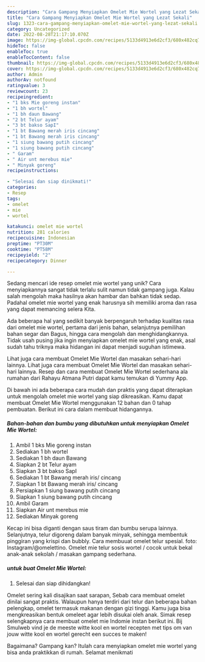```yaml
---
description: "Cara Gampang Menyiapkan Omelet Mie Wortel yang Lezat Sekali"
title: "Cara Gampang Menyiapkan Omelet Mie Wortel yang Lezat Sekali"
slug: 1323-cara-gampang-menyiapkan-omelet-mie-wortel-yang-lezat-sekali
category: Uncategorized
date: 2022-08-28T21:17:10.070Z
image: https://img-global.cpcdn.com/recipes/5133d4913e6d2cf3/680x482cq70/omelet-mie-wortel-foto-resep-utama.jpg
hideToc: false
enableToc: true
enableTocContent: false
thumbnail: https://img-global.cpcdn.com/recipes/5133d4913e6d2cf3/680x482cq70/omelet-mie-wortel-foto-resep-utama.jpg
cover: https://img-global.cpcdn.com/recipes/5133d4913e6d2cf3/680x482cq70/omelet-mie-wortel-foto-resep-utama.jpg
author: Admin
authorAv: notfound
ratingvalue: 3
reviewcount: 23
recipeingredient:
- "1 bks Mie goreng instan"
- "1 bh wortel"
- "1 bh daun Bawang"
- "2 bt Telur ayam"
- "3 bt bakso SapI"
- "1 bt Bawang merah iris cincang"
- "1 bt Bawang merah iris cincang"
- "1 siung bawang putih cincang"
- "1 siung bawang putih cincang"
- " Garam"
- " Air unt merebus mie"
- " Minyak goreng"
recipeinstructions:

- "Selesai dan siap dinikmati!"
categories:
- Resep
tags:
- omelet
- mie
- wortel

katakunci: omelet mie wortel 
nutrition: 281 calories
recipecuisine: Indonesian
preptime: "PT30M"
cooktime: "PT58M"
recipeyield: "2"
recipecategory: Dinner

---
```





Sedang mencari ide resep omelet mie wortel yang unik? Cara menyiapkannya sangat tidak terlalu sulit namun tidak gampang juga. Kalau salah mengolah maka hasilnya akan hambar dan bahkan tidak sedap. Padahal omelet mie wortel yang enak harusnya sih memiliki aroma dan rasa yang dapat memancing selera Kita.





Ada beberapa hal yang sedikit banyak berpengaruh terhadap kualitas rasa dari omelet mie wortel, pertama dari jenis bahan, selanjutnya pemilihan bahan segar dan Bagus, hingga cara mengolah dan menghidangkannya. Tidak usah pusing jika ingin menyiapkan omelet mie wortel yang enak,      asal sudah tahu triknya maka hidangan ini dapat menjadi suguhan istimewa.














Lihat juga cara membuat Omelet Mie Wortel dan masakan sehari-hari lainnya. Lihat juga cara membuat Omelet Mie Wortel dan masakan sehari-hari lainnya. Resep dan cara membuat Omelet Mie Wortel sederhana ala rumahan dari Rahayu Atmana Putri dapat kamu temukan di Yummy App.






Di bawah ini ada beberapa cara mudah dan praktis yang dapat diterapkan untuk mengolah omelet mie wortel yang siap dikreasikan. Kamu dapat membuat Omelet Mie Wortel menggunakan 12 bahan dan 0 tahap pembuatan. Berikut ini cara dalam membuat hidangannya.

<!--inarticleads1-->

##### Bahan-bahan dan bumbu yang dibutuhkan untuk menyiapkan Omelet Mie Wortel:

1. Ambil 1 bks Mie goreng instan
1. Sediakan 1 bh wortel
1. Sediakan 1 bh daun Bawang
1. Siapkan 2 bt Telur ayam
1. Siapkan 3 bt bakso SapI
1. Sediakan 1 bt Bawang merah iris/ cincang
1. Siapkan 1 bt Bawang merah iris/ cincang
1. Persiapkan 1 siung bawang putih cincang
1. Siapkan 1 siung bawang putih cincang
1. Ambil  Garam
1. Siapkan  Air unt merebus mie
1. Sediakan  Minyak goreng


Kecap ini bisa diganti dengan saus tiram dan bumbu serupa lainnya. Selanjutnya, telur digoreng dalam banyak minyak, sehingga membentuk pinggiran yang krispi dan bubbly. Cara membuuat omelet telur spesial. foto: Instagram/@omelettino. Omelet mie telur sosis wortel / cocok untuk bekal anak-anak sekolah / masakan gampang sederhana. 

<!--inarticleads2-->

#####  untuk buat Omelet Mie Wortel:


1. Selesai dan siap dihidangkan!

Omelet sering kali disajikan saat sarapan, Sebab cara membuat omelet dinilai sangat praktis. Walaupun hanya terdiri dari telur dan beberapa bahan pelengkap, omelet termasuk makanan dengan gizi tinggi. Kamu juga bisa mengkreasikan bentuk omeleet agar lebih disukai oleh anak. Simak resep selengkapnya cara membuat omelet mie Indomie instan berikut ini. Bij Smulweb vind je de meeste witte kool en wortel recepten met tips om van jouw witte kool en wortel gerecht een succes te maken! 

Bagaimana? Gampang kan? Itulah cara menyiapkan omelet mie wortel yang bisa anda praktikkan di rumah. Selamat menikmati
